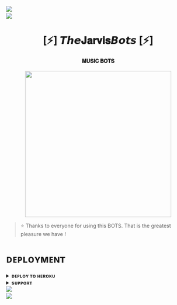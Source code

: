 <img src="https://user-images.githubusercontent.com/73097560/115834477-dbab4500-a447-11eb-908a-139a6edaec5c.gif"> 
<img src="https://camo.githubusercontent.com/82291b0fe831bfc6781e07fc5090cbd0a8b912bb8b8d4fec0696c881834f81ac/68747470733a2f2f70726f626f742e6d656469612f394575424971676170492e676966" width="800" height="3">
<img src="https://user-images.githubusercontent.com/73097560/115834477-dbab4500-a447-11eb-908a-139a6edaec5c.gif">

<h1 align="center"><b>[⚡] 𝙏𝙝𝙚𝐉𝐚𝐫𝐯𝐢𝐬𝘽𝙤𝙩𝙨 [⚡]</b></h1>

<h4 align="center"> 𝐌𝐔𝐒𝐈𝐂 𝐁𝐎𝐓𝐒</h4>

<p align="center"><a href="https://t.me/jarvis2O"><img src="https://telegra.ph/file/83db3b7786ffa9948962b.jpg" width="400"></a></p>


> ⭐️ Thanks to everyone for using this BOTS. That is the greatest pleasure we have !


# ᴅᴇᴘʟᴏʏᴍᴇɴᴛ


<details>
<summary><b>ᴅᴇᴘʟᴏʏ ᴛᴏ ʜᴇʀᴏᴋᴜ</b></summary>
<br>

[![Deploy](https://www.herokucdn.com/deploy/button.svg)](https://dashboard.heroku.com/new?template=https://github.com/doraemon890/jarvisXmusic)

</details>


<details>
<summary><b>sᴜᴘᴘᴏʀᴛ</b></summary>
<a href="https://t.me/jarvis2O"><img title="Telegram" src="https://img.shields.io/badge/Telegram-%23000000.svg?&style=for-the-badge&logo=telegram&logoColor=61DAFB"></a>
</details>

<img src="https://user-images.githubusercontent.com/73097560/115834477-dbab4500-a447-11eb-908a-139a6edaec5c.gif">
<img src="https://camo.githubusercontent.com/82291b0fe831bfc6781e07fc5090cbd0a8b912bb8b8d4fec0696c881834f81ac/68747470733a2f2f70726f626f742e6d656469612f394575424971676170492e676966" width="800" height="3">
<img src="https://user-images.githubusercontent.com/73097560/115834477-dbab4500-a447-11eb-908a-139a6edaec5c.gif">

